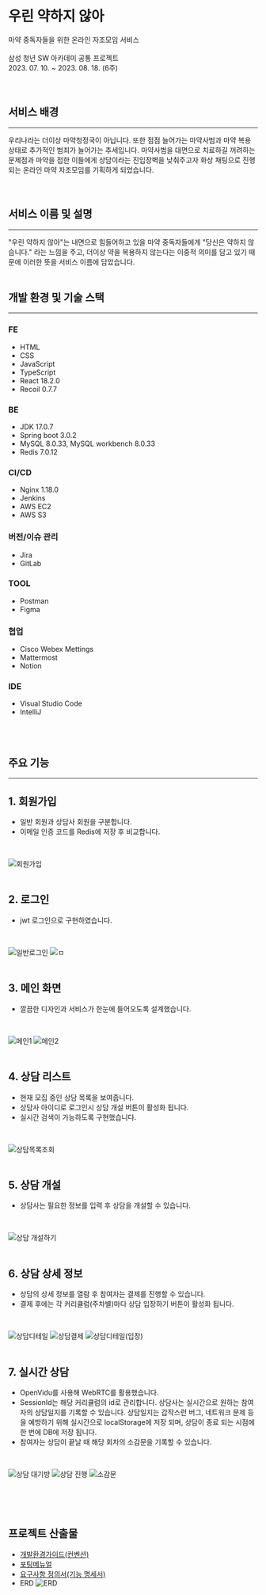 # 우린 약하지 않아
마약 중독자들을 위한 온라인 자조모임 서비스<br>
<br>
삼성 청년 SW 아카데미 공통 프로젝트<br>
2023. 07. 10. ~ 2023. 08. 18. (6주)
<br>
<br>
<br>
## 서비스 배경
<hr/>
우리나라는 더이상 마약청정국이 아닙니다.
또한 점점 늘어가는 마약사범과 마약 복용 상태로 추가적인 범죄가 늘어가는 추세입니다.
마약사범을 대면으로 치료하길 꺼려하는 문제점과 마약을 접한 이들에게 상담이라는 진입장벽을 낮춰주고자 화상 채팅으로 진행 되는 온라인 마약 자조모임를 기획하게 되었습니다.
<br>
<br>
<br>

## 서비스 이름 및 설명
<hr/>
"우린 약하지 않아"는 내면으로 힘들어하고 있을 마약 중독자들에게 "당신은 약하지 않습니다." 라는 느낌을 주고, 더이상 약을 복용하지 않는다는 이중적 의미를 담고 있기 때문에 이러한 뜻을 서비스 이름에 담았습니다.
<br>
<br>

## 개발 환경 및 기술 스택
<hr/>

### FE
- HTML
- CSS
- JavaScript
- TypeScript
- React 18.2.0
- Recoil 0.7.7
### BE
- JDK 17.0.7
- Spring boot 3.0.2
- MySQL 8.0.33, MySQL workbench 8.0.33
-  Redis 7.0.12
### CI/CD
- Nginx 1.18.0
- Jenkins
- AWS EC2
- AWS S3
### 버전/이슈 관리
- Jira
- GitLab
### TOOL
- Postman
- Figma
### 협업
- Cisco Webex Mettings
- Mattermost
- Notion
### IDE
- Visual Studio Code
- IntelliJ
<br>
<br>

## 주요 기능
<hr/>

## 1. 회원가입
- 일반 회원과 상담사 회원을 구분합니다.
- 이메일 인증 코드를 Redis에 저장 후 비교합니다.
<br>

![회원가입](https://github.com/TaeHeumPark/We-are-not-weak/assets/69237887/470d8498-bd68-4fde-84b8-67d5f67c2f90)
<br>
<br>

## 2. 로그인
- jwt 로그인으로 구현하였습니다.
<br>

![일반로그인](https://github.com/TaeHeumPark/We-are-not-weak/assets/69237887/9c1e5c55-64ad-4321-b628-db0f7547f189)
![ㅁ](https://github.com/TaeHeumPark/We-are-not-weak/assets/69237887/ede655c7-5608-4a33-a791-b451f82812bc)
<br>
<br>

## 3. 메인 화면
- 깔끔한 디자인과 서비스가 한눈에 들어오도록 설계했습니다.
<br>

![메인1](https://github.com/TaeHeumPark/We-are-not-weak/assets/69237887/4adfc798-2830-4fb0-9615-b73f50edc305)
![메인2](https://github.com/TaeHeumPark/We-are-not-weak/assets/69237887/e16c2344-fe1c-45d6-a5b6-c0f8925d115c)
<br>
<br>

## 4. 상담 리스트
- 현재 모집 중인 상담 목록을 보여줍니다.
- 상담사 아이디로 로그인시 상담 개설 버튼이 활성화 됩니다.
- 실시간 검색이 가능하도록 구현했습니다.
<br>

![상담목록조회](https://github.com/TaeHeumPark/We-are-not-weak/assets/69237887/c2cb5197-31b9-45d7-bcac-aea750caeb54)
<br>
<br>

## 5. 상담 개설
- 상담사는 필요한 정보를 입력 후 상담을 개설할 수 있습니다.
<br>

![상담 개설하기](https://github.com/TaeHeumPark/We-are-not-weak/assets/69237887/fe2c9049-fd7c-4499-8331-9f940da2a720)
<br>
<br>

## 6. 상담 상세 정보
- 상담의 상세 정보를 열람 후 참여자는 결제를 진행할 수 있습니다.
- 결제 후에는 각 커리큘럼(주차별)마다 상담 입장하기 버튼이 활성화 됩니다.
<br>

![상담디테일](https://github.com/TaeHeumPark/We-are-not-weak/assets/69237887/c3266639-73d0-49d0-9b9a-429f2d984af6)
![상담결제](https://github.com/TaeHeumPark/We-are-not-weak/assets/69237887/9c60e382-a037-4646-b87a-37671781508a)
![상담디테일(입장)](https://github.com/TaeHeumPark/We-are-not-weak/assets/69237887/f7ae21e8-7715-4201-90e5-d3e3830313ca)
<br>
<br>

## 7. 실시간 상담
- OpenVidu를 사용해 WebRTC를 활용했습니다.
- SessionId는 해당 커리큘럼의 id로 관리합니다.
상담사는 실시간으로 원하는 참여자의 상담일지를 기록할 수 있습니다. 상담일지는 갑작스런 버그, 네트워크 문제 등을 예방하기 위해 실시간으로 localStorage에 저장 되며, 상담이 종료 되는 시점에 한 번에 DB에 저장 됩니다.
- 참여자는 상담이 끝날 때 해당 회차의 소감문을 기록할 수 있습니다.
<br>

![상담 대기방](https://github.com/TaeHeumPark/We-are-not-weak/assets/69237887/148d8a24-7915-4b4a-9a4c-952d9d599488)
![상담 진행](https://github.com/TaeHeumPark/We-are-not-weak/assets/69237887/051e64da-71c9-4f28-b931-250af7b22996)
![소감문](https://github.com/TaeHeumPark/We-are-not-weak/assets/69237887/5103a418-a251-40d1-b25a-3b67f1c2c667)

<br>
<br>
<br>

## 프로젝트 산출물

- [개발환경가이드(컨벤션)](https://github.com/TaeHeumPark/We-are-not-weak/blob/main/exec/%EA%B0%9C%EB%B0%9C%ED%99%98%EA%B2%BD%EA%B0%80%EC%9D%B4%EB%93%9C.md)
- [포팅메뉴얼](https://github.com/TaeHeumPark/We-are-not-weak/blob/main/exec/%ED%8F%AC%ED%8C%85%EB%A9%94%EB%89%B4%EC%96%BC.md)
- [요구사항 정의서(기능 명세서)](https://www.notion.so/ac9210c5f06a4b089fe63c2a441524d9?pvs=4)<br>
- ERD
![ERD](https://github.com/TaeHeumPark/We-are-not-weak/assets/69237887/c3b2d67b-fb90-4762-9047-0f7434bf95d0)
